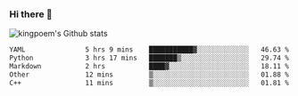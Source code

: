 ### Hi there 👋

![kingpoem's Github stats](https://github-readme-stats.vercel.app/api?username=kingpoem&show_icons=true)

  <!--START_SECTION:waka-->

```txt
YAML               5 hrs 9 mins    ███████████▓░░░░░░░░░░░░░   46.63 %
Python             3 hrs 17 mins   ███████▒░░░░░░░░░░░░░░░░░   29.74 %
Markdown           2 hrs           ████▓░░░░░░░░░░░░░░░░░░░░   18.11 %
Other              12 mins         ▒░░░░░░░░░░░░░░░░░░░░░░░░   01.88 %
C++                11 mins         ▒░░░░░░░░░░░░░░░░░░░░░░░░   01.81 %
```

<!--END_SECTION:waka-->
<!--
**kingpoem/kingpoem** is a ✨ _special_ ✨ repository because its `README.md` (this file) appears on your GitHub profile.

Here are some ideas to get you started:

- 🔭 I’m currently working on ...
- 🌱 I’m currently learning ...
- 👯 I’m looking to collaborate on ...
- 🤔 I’m looking for help with ...
- 💬 Ask me about ...
- 📫 How to reach me: ...
- 😄 Pronouns: ...
- ⚡ Fun fact: ...
-->
